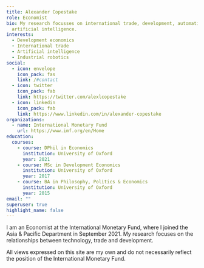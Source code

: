 ```yaml
---
title: Alexander Copestake
role: Economist
bio: My research focusses on international trade, development, automation and
  artificial intelligence.
interests:
  - Development economics
  - International trade
  - Artificial intelligence
  - Industrial robotics
social:
  - icon: envelope
    icon_pack: fas
    link: /#contact
  - icon: twitter
    icon_pack: fab
    link: https://twitter.com/alexlcopestake
  - icon: linkedin
    icon_pack: fab
    link: https://www.linkedin.com/in/alexander-copestake
organizations:
  - name: International Monetary Fund
    url: https://www.imf.org/en/Home
education:
  courses:
    - course: DPhil in Economics
      institution: University of Oxford
      year: 2021
    - course: MSc in Development Economics
      institution: University of Oxford
      year: 2017
    - course: BA in Philosophy, Politics & Economics
      institution: University of Oxford
      year: 2015
email: ""
superuser: true
highlight_name: false
---
```


I am an Economist at the International Monetary Fund, where I joined the Asia & Pacific Department in September 2021. My research focuses on the relationships between technology, trade and development.

All views expressed on this site are my own and do not necessarily reflect the position of the International Monetary Fund.
